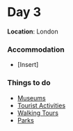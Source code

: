 # Day 3

**Location**: London

### Accommodation

* \[Insert\]

### Things to do

* [Museums](/museums.md)
* [Tourist Activities](/tourist-activities.md)
* [Walking Tours](/walking-tours.md)
* [Parks](/london-parks.md)



